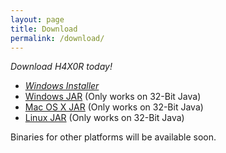 ```yaml
---
layout: page
title: Download
permalink: /download/
---
```

*Download H4X0R today!*

-   *[Windows Installer](https://www.google.com/search?q=sauce&biw=956&bih=1073&source=lnms&tbm=isch&sa=X&ved=0CAYQ_AUoAWoVChMIu9GF3NyrxwIVFyuICh3EnABZ)*
-   [Windows JAR](https://www.google.com/search?q=sauce&biw=956&bih=1073&source=lnms&tbm=isch&sa=X&ved=0CAYQ_AUoAWoVChMIu9GF3NyrxwIVFyuICh3EnABZ) (Only works on 32-Bit Java)
-   [Mac OS X JAR](https://www.google.com/search?q=sauce&biw=956&bih=1073&source=lnms&tbm=isch&sa=X&ved=0CAYQ_AUoAWoVChMIu9GF3NyrxwIVFyuICh3EnABZ) (Only works on 32-Bit Java)
-   [Linux JAR](https://www.google.com/search?q=sauce&biw=956&bih=1073&source=lnms&tbm=isch&sa=X&ved=0CAYQ_AUoAWoVChMIu9GF3NyrxwIVFyuICh3EnABZ) (Only works on 32-Bit Java)

Binaries for other platforms will be available soon.